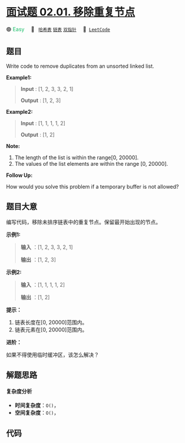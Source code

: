# [面试题 02.01. 移除重复节点](https://leetcode.cn/problems/remove-duplicate-node-lcci)

🟢 <font color=#15bd66>Easy</font>&emsp; 🔖&ensp; [`哈希表`](/tag/hash-table.md) [`链表`](/tag/linked-list.md) [`双指针`](/tag/two-pointers.md)&emsp; 🔗&ensp;[`LeetCode`](https://leetcode.cn/problems/remove-duplicate-node-lcci)

## 题目

Write code to remove duplicates from an unsorted linked list.

**Example1:**

> 
> 
> 
> 
> 
> **Input** : [1, 2, 3, 3, 2, 1]
> 
> **Output** : [1, 2, 3]

**Example2:**

> 
> 
> 
> 
> 
> **Input** : [1, 1, 1, 1, 2]
> 
> **Output** : [1, 2]
> 
> 

**Note:**

  1. The length of the list is within the range[0, 20000].
  2. The values of the list elements are within the range [0, 20000].

**Follow Up:**

How would you solve this problem if a temporary buffer is not allowed?


## 题目大意

编写代码，移除未排序链表中的重复节点。保留最开始出现的节点。

**示例1:**

> 
> 
> 
> 
> 
> **输入** ：[1, 2, 3, 3, 2, 1]
> 
> **输出** ：[1, 2, 3]
> 
> 

**示例2:**

> 
> 
> 
> 
> 
> **输入** ：[1, 1, 1, 1, 2]
> 
> **输出** ：[1, 2]
> 
> 

**提示：**

  1. 链表长度在[0, 20000]范围内。
  2. 链表元素在[0, 20000]范围内。

**进阶：**

如果不得使用临时缓冲区，该怎么解决？


## 解题思路

#### 复杂度分析

- **时间复杂度**：`O()`，
- **空间复杂度**：`O()`，

## 代码

```javascript

```